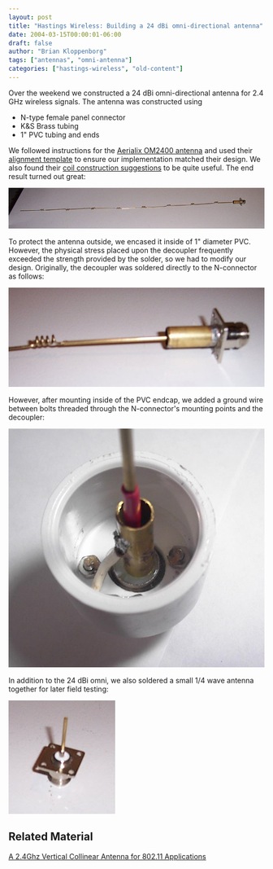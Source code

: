 ```yaml
---
layout: post
title: "Hastings Wireless: Building a 24 dBi omni-directional antenna"
date: 2004-03-15T00:00:01-06:00
draft: false
author: "Brian Kloppenborg"
tags: ["antennas", "omni-antenna"]
categories: ["hastings-wireless", "old-content"]
---
```


Over the weekend we constructed a 24 dBi omni-directional antenna for 2.4 GHz
wireless signals. The antenna was constructed using

* N-type female panel connector
* K&S Brass tubing
* 1" PVC tubing and ends 

We followed instructions for the 
[Aerialix OM2400 antenna](/downloads/aerialix-om2400-all-inst.pdf) 
and used their
[alignment template](/downloads/aerialix-alignment-template-sheet.pdf)
to ensure our implementation matched their design. We also found their
[coil construction suggestions](/downloads/aerialix-antenna-hints.zip)
to be quite useful. The end result turned out great:

![Custom-built 24 dBi omni-directional Antenna](/images/hastings-wireless/antennas/24dbi-omnidirectional-antenna.jpg)

To protect the antenna outside, we encased it inside of 1" diameter PVC.
However, the physical stress placed upon the decoupler frequently exceeded
the strength provided by the solder, so we had to modify our design.
Originally, the decoupler was soldered directly to the N-connector as 
follows:

![Decoupler](/images/hastings-wireless/antennas/24dbi-omni-decoupler.jpg)

However, after mounting inside of the PVC endcap, we added a ground wire
between bolts threaded through the N-connector's mounting points and
the decoupler:

![Endcap](/images/hastings-wireless/antennas/24dbi-omni-inside-endcap.jpg)

In addition to the 24 dBi omni, we also soldered a small 1/4 wave antenna
together for later field testing:

![Quarter Wave N-connector](/images/hastings-wireless/antennas/quarter-wave-n-connector.jpg)

## Related Material

[A 2.4Ghz Vertical Collinear Antenna for 802.11 Applications](https://www.nodomainname.co.uk/Omnicolinear/2-4collinear.htm)
